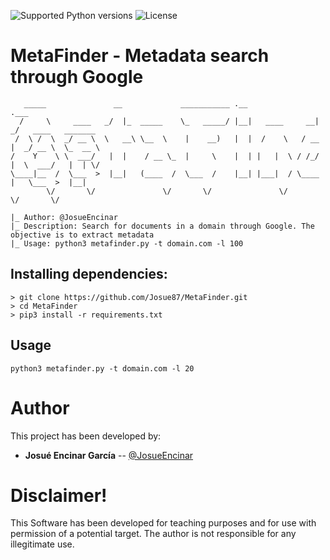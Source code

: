 ![Supported Python versions](https://img.shields.io/badge/python-3.6+-blue.svg?style=flat-square&logo=python)
![License](https://img.shields.io/badge/license-GNU-green.svg?style=flat-square&logo=gnu)

# **MetaFinder - Metadata search through Google**

```
   _____               __             ___________ .__               .___                   
  /     \     ____   _/  |_  _____    \_   _____/ |__|   ____     __| _/   ____   _______  
 /  \ /  \  _/ __ \  \   __\ \__  \    |    __)   |  |  /    \   / __ |  _/ __ \  \_  __ \ 
/    Y    \ \  ___/   |  |    / __ \_  |     \    |  | |   |  \ / /_/ |  \  ___/   |  | \/ 
\____|__  /  \___  >  |__|   (____  /  \___  /    |__| |___|  / \____ |   \___  >  |__|    
        \/       \/               \/       \/               \/       \/       \/          
        
|_ Author: @JosueEncinar
|_ Description: Search for documents in a domain through Google. The objective is to extract metadata
|_ Usage: python3 metafinder.py -t domain.com -l 100

```

## Installing dependencies:

```
> git clone https://github.com/Josue87/MetaFinder.git
> cd MetaFinder
> pip3 install -r requirements.txt
```

## Usage 

```
python3 metafinder.py -t domain.com -l 20
```

# Author

This project has been developed by:

* **Josué Encinar García** -- [@JosueEncinar](https://twitter.com/JosueEncinar)


# Disclaimer!

This Software has been developed for teaching purposes and for use with permission of a potential target. The author is not responsible for any illegitimate use.